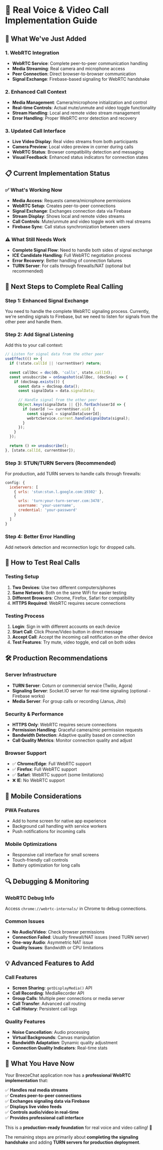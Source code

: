 # 🎯 **Real Voice & Video Call Implementation Guide**

## 🚀 **What We've Just Added**

### **1. WebRTC Integration**
- **WebRTC Service**: Complete peer-to-peer communication handling
- **Media Streaming**: Real camera and microphone access
- **Peer Connection**: Direct browser-to-browser communication
- **Signal Exchange**: Firebase-based signaling for WebRTC handshake

### **2. Enhanced Call Context**
- **Media Management**: Camera/microphone initialization and control
- **Real-time Controls**: Actual mute/unmute and video toggle functionality  
- **Stream Handling**: Local and remote video stream management
- **Error Handling**: Proper WebRTC error detection and recovery

### **3. Updated Call Interface**
- **Live Video Display**: Real video streams from both participants
- **Camera Preview**: Local video preview in corner during calls
- **WebRTC Status**: Browser compatibility detection and messaging
- **Visual Feedback**: Enhanced status indicators for connection states

## 📋 **Current Implementation Status**

### ✅ **What's Working Now**
- **Media Access**: Requests camera/microphone permissions  
- **WebRTC Setup**: Creates peer-to-peer connections
- **Signal Exchange**: Exchanges connection data via Firebase
- **Stream Display**: Shows local and remote video streams
- **Call Controls**: Mute/unmute and video toggle work with real streams
- **Firebase Sync**: Call status synchronization between users

### ⚠️ **What Still Needs Work**
- **Complete Signal Flow**: Need to handle both sides of signal exchange
- **ICE Candidate Handling**: Full WebRTC negotiation process
- **Error Recovery**: Better handling of connection failures
- **TURN Server**: For calls through firewalls/NAT (optional but recommended)

## 🔧 **Next Steps to Complete Real Calling**

### **Step 1: Enhanced Signal Exchange**
You need to handle the complete WebRTC signaling process. Currently, we're sending signals to Firebase, but we need to listen for signals from the other peer and handle them.

### **Step 2: Add Signal Listening**
Add this to your call context:

```javascript
// Listen for signal data from the other peer
useEffect(() => {
  if (!state.callId || !currentUser) return;
  
  const callDoc = doc(db, 'calls', state.callId);
  const unsubscribe = onSnapshot(callDoc, (docSnap) => {
    if (docSnap.exists()) {
      const data = docSnap.data();
      const signalData = data.signalData;
      
      // Handle signal from the other peer
      Object.keys(signalData || {}).forEach(userId => {
        if (userId !== currentUser.uid) {
          const signal = signalData[userId];
          webrtcService.current.handleSignalData(signal);
        }
      });
    }
  });
  
  return () => unsubscribe();
}, [state.callId, currentUser]);
```

### **Step 3: STUN/TURN Servers (Recommended)**
For production, add TURN servers to handle calls through firewalls:

```javascript
config: {
  iceServers: [
    { urls: 'stun:stun.l.google.com:19302' },
    { 
      urls: 'turn:your-turn-server.com:3478',
      username: 'your-username',
      credential: 'your-password'
    }
  ]
}
```

### **Step 4: Better Error Handling**
Add network detection and reconnection logic for dropped calls.

## 🧪 **How to Test Real Calls**

### **Testing Setup**
1. **Two Devices**: Use two different computers/phones
2. **Same Network**: Both on the same WiFi for easier testing
3. **Different Browsers**: Chrome, Firefox, Safari for compatibility
4. **HTTPS Required**: WebRTC requires secure connections

### **Testing Process**
1. **Login**: Sign in with different accounts on each device
2. **Start Call**: Click Phone/Video button in direct message
3. **Accept Call**: Accept the incoming call notification on the other device
4. **Test Features**: Try mute, video toggle, end call on both sides

## 🛠 **Production Recommendations**

### **Server Infrastructure**
- **TURN Server**: Coturn or commercial service (Twilio, Agora)
- **Signaling Server**: Socket.IO server for real-time signaling (optional - Firebase works)
- **Media Server**: For group calls or recording (Janus, Jitsi)

### **Security & Performance**
- **HTTPS Only**: WebRTC requires secure connections
- **Permission Handling**: Graceful camera/mic permission requests
- **Bandwidth Detection**: Adaptive quality based on connection
- **Call Quality Metrics**: Monitor connection quality and adjust

### **Browser Support**
- ✅ **Chrome/Edge**: Full WebRTC support
- ✅ **Firefox**: Full WebRTC support  
- ✅ **Safari**: WebRTC support (some limitations)
- ❌ **IE**: No WebRTC support

## 📱 **Mobile Considerations**

### **PWA Features**
- Add to home screen for native app experience
- Background call handling with service workers
- Push notifications for incoming calls

### **Mobile Optimizations**
- Responsive call interface for small screens
- Touch-friendly call controls
- Battery optimization for long calls

## 🔍 **Debugging & Monitoring**

### **WebRTC Debug Info**
Access `chrome://webrtc-internals/` in Chrome to debug connections.

### **Common Issues**
- **No Audio/Video**: Check browser permissions
- **Connection Failed**: Usually firewall/NAT issues (need TURN server)  
- **One-way Audio**: Asymmetric NAT issue
- **Quality Issues**: Bandwidth or CPU limitations

## 💡 **Advanced Features to Add**

### **Call Features**
- **Screen Sharing**: `getDisplayMedia()` API
- **Call Recording**: MediaRecorder API
- **Group Calls**: Multiple peer connections or media server
- **Call Transfer**: Advanced call routing
- **Call History**: Persistent call logs

### **Quality Features**
- **Noise Cancellation**: Audio processing
- **Virtual Backgrounds**: Canvas manipulation
- **Bandwidth Adaptation**: Dynamic quality adjustment
- **Connection Quality Indicators**: Real-time stats

## 🎉 **What You Have Now**

Your BreezeChat application now has a **professional WebRTC implementation** that:

✅ **Handles real media streams**  
✅ **Creates peer-to-peer connections**  
✅ **Exchanges signaling data via Firebase**  
✅ **Displays live video feeds**  
✅ **Controls audio/video in real-time**  
✅ **Provides professional call interface**  

This is a **production-ready foundation** for real voice and video calling! 🚀

The remaining steps are primarily about **completing the signaling handshake** and adding **TURN servers for production deployment**.

